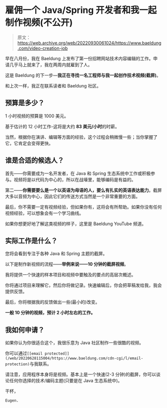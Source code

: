 # 雇佣一个 Java/Spring 开发者和我一起制作视频(不公开)

> 原文：<https://web.archive.org/web/20220930061024/https://www.baeldung.com/video-creation-job>

早在八月份，我在 Baeldung 上发布了第一份招聘网站技术内容编辑的工作。申请几乎马上就来了，我在两周内就雇到了人。

这是 Baeldung 的下一步—**我正在寻找一名工程师与我一起创作技术视频(截屏)**。

和上次一样，我正在联系读者和 Baeldung 社区。

## 预算是多少？

1 小时视频的预算是 1000 美元。

基于估计的 12 小时工作-这将是大约 **83 美元/小时**的时薪。

当然，根据你在演讲、编辑等方面的经验，这个过程会稍微慢一些；当你掌握了它，它肯定会变得更快。

## 谁是合适的候选人？

首先——你需要成为一名开发者，在 Java 和 Spring 生态系统中工作或积极参与。视频将是以代码为中心的，所以在战壕里，能够编码是有益的。

第二——**你需要要么是一个以英语为母语的人，要么有扎实的英语表达能力**。截屏大多以音频为中心，因此它们的传送方式当然是一个非常重要的方面。

最后，你不需要一定有视频经验，但如果你有，这将会有所帮助。如果你没有任何视频经验，可以想象会有一个学习曲线。

如果你想更好地了解这类视频的样子，这里是 Baeldung YouTube 频道。

## 实际工作是什么？

您将会看到专注于各种 Java 和 Spring 主题的截屏。

以下是制作新视频的流程——**举例来说——10 分钟的截屏视频**。

我将提供一个快速的样本项目和视频中要触及的要点的高层次概述。

你将通过项目来理解它，然后你将做记录。快速编辑后，你会把草稿发给我，我会提供反馈。

最后，你将根据我的反馈做出一些(最小的)改变。

**一般 10 分钟的视频，预计 2 小时左右的工作。**

## 我如何申请？

如果你认为你很适合这个，我很乐意为 Java 社区制作一些很酷的视频。

你可以通过`[[email protected]](/web/20220628115004/https://www.baeldung.com/cdn-cgi/l/email-protection)`与我联系。

请注意，应用程序本身将是视频。基本上是一个快速(2-3 分钟)的截屏，你可以谈论任何你选择的技术/编码主题(只要是在 Java 生态系统中)。

干杯，

`Eugen.`